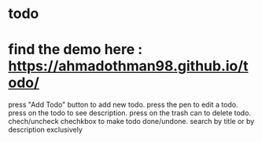 # todo

# find the demo here : https://ahmadothman98.github.io/todo/

press "Add Todo" button to add new todo.
press the pen to edit a todo.
press on the todo to see description.
press on the trash can to delete todo.
chech/uncheck chechkbox to make todo done/undone.
search by title or by description exclusively
